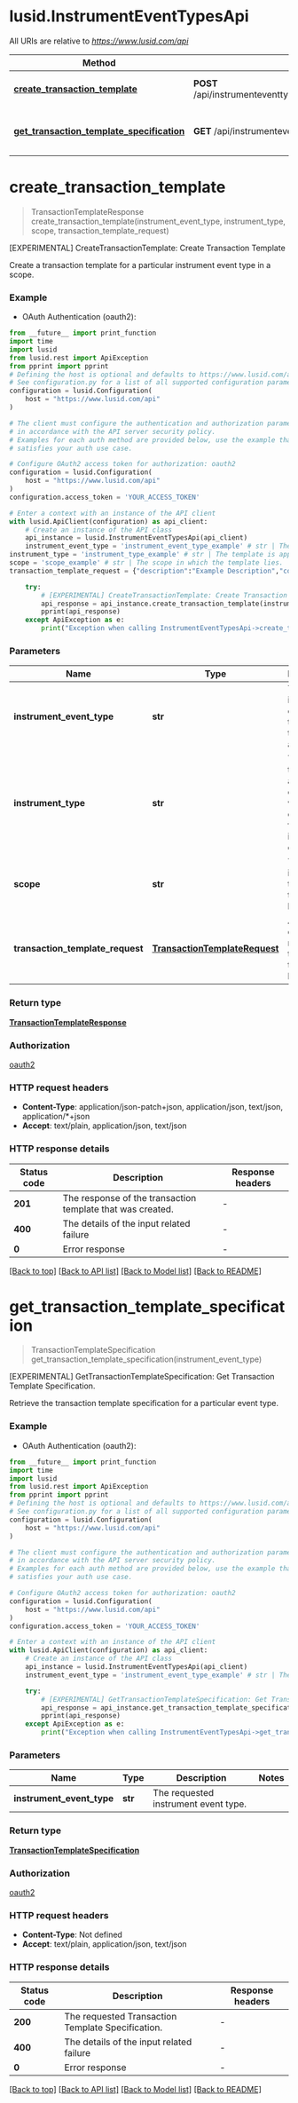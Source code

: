 # lusid.InstrumentEventTypesApi

All URIs are relative to *https://www.lusid.com/api*

Method | HTTP request | Description
------------- | ------------- | -------------
[**create_transaction_template**](InstrumentEventTypesApi.md#create_transaction_template) | **POST** /api/instrumenteventtypes/{instrumentEventType}/transactiontemplates/{instrumentType}/{scope} | [EXPERIMENTAL] CreateTransactionTemplate: Create Transaction Template
[**get_transaction_template_specification**](InstrumentEventTypesApi.md#get_transaction_template_specification) | **GET** /api/instrumenteventtypes/{instrumentEventType}/transactiontemplatespecification | [EXPERIMENTAL] GetTransactionTemplateSpecification: Get Transaction Template Specification.


# **create_transaction_template**
> TransactionTemplateResponse create_transaction_template(instrument_event_type, instrument_type, scope, transaction_template_request)

[EXPERIMENTAL] CreateTransactionTemplate: Create Transaction Template

Create a transaction template for a particular instrument event type in a scope.

### Example

* OAuth Authentication (oauth2):
```python
from __future__ import print_function
import time
import lusid
from lusid.rest import ApiException
from pprint import pprint
# Defining the host is optional and defaults to https://www.lusid.com/api
# See configuration.py for a list of all supported configuration parameters.
configuration = lusid.Configuration(
    host = "https://www.lusid.com/api"
)

# The client must configure the authentication and authorization parameters
# in accordance with the API server security policy.
# Examples for each auth method are provided below, use the example that
# satisfies your auth use case.

# Configure OAuth2 access token for authorization: oauth2
configuration = lusid.Configuration(
    host = "https://www.lusid.com/api"
)
configuration.access_token = 'YOUR_ACCESS_TOKEN'

# Enter a context with an instance of the API client
with lusid.ApiClient(configuration) as api_client:
    # Create an instance of the API class
    api_instance = lusid.InstrumentEventTypesApi(api_client)
    instrument_event_type = 'instrument_event_type_example' # str | The type of instrument events that the template is applied to.
instrument_type = 'instrument_type_example' # str | The template is applied to events which originate from instruments of this type
scope = 'scope_example' # str | The scope in which the template lies.
transaction_template_request = {"description":"Example Description","componentTransactions":[{"displayName":"Example Display Name","transactionFieldMap":{"transactionId":"Example-Transaction-Id","type":"Example Type","source":"Example Source","lusidInstrumentId":"Example-LUID","instrumentScope":"Example Scope","tradeDate":"2022-12-21T00:00:00.0000000","settlementDate":"2022-12-21T00:00:00.0000000","units":"3","transactionPrice":{"price":"4.2m","type":"Price"},"transactionCurrency":"USD","exchangeRate":"1","totalConsideration":{"currency":"USD","amount":"2.0m"},"settlementCurrency":"USD"}}]} # TransactionTemplateRequest | A request defining a new transaction template to be created.

    try:
        # [EXPERIMENTAL] CreateTransactionTemplate: Create Transaction Template
        api_response = api_instance.create_transaction_template(instrument_event_type, instrument_type, scope, transaction_template_request)
        pprint(api_response)
    except ApiException as e:
        print("Exception when calling InstrumentEventTypesApi->create_transaction_template: %s\n" % e)
```

### Parameters

Name | Type | Description  | Notes
------------- | ------------- | ------------- | -------------
 **instrument_event_type** | **str**| The type of instrument events that the template is applied to. | 
 **instrument_type** | **str**| The template is applied to events which originate from instruments of this type | 
 **scope** | **str**| The scope in which the template lies. | 
 **transaction_template_request** | [**TransactionTemplateRequest**](TransactionTemplateRequest.md)| A request defining a new transaction template to be created. | 

### Return type

[**TransactionTemplateResponse**](TransactionTemplateResponse.md)

### Authorization

[oauth2](../README.md#oauth2)

### HTTP request headers

 - **Content-Type**: application/json-patch+json, application/json, text/json, application/*+json
 - **Accept**: text/plain, application/json, text/json

### HTTP response details
| Status code | Description | Response headers |
|-------------|-------------|------------------|
**201** | The response of the transaction template that was created. |  -  |
**400** | The details of the input related failure |  -  |
**0** | Error response |  -  |

[[Back to top]](#) [[Back to API list]](../README.md#documentation-for-api-endpoints) [[Back to Model list]](../README.md#documentation-for-models) [[Back to README]](../README.md)

# **get_transaction_template_specification**
> TransactionTemplateSpecification get_transaction_template_specification(instrument_event_type)

[EXPERIMENTAL] GetTransactionTemplateSpecification: Get Transaction Template Specification.

Retrieve the transaction template specification for a particular event type.

### Example

* OAuth Authentication (oauth2):
```python
from __future__ import print_function
import time
import lusid
from lusid.rest import ApiException
from pprint import pprint
# Defining the host is optional and defaults to https://www.lusid.com/api
# See configuration.py for a list of all supported configuration parameters.
configuration = lusid.Configuration(
    host = "https://www.lusid.com/api"
)

# The client must configure the authentication and authorization parameters
# in accordance with the API server security policy.
# Examples for each auth method are provided below, use the example that
# satisfies your auth use case.

# Configure OAuth2 access token for authorization: oauth2
configuration = lusid.Configuration(
    host = "https://www.lusid.com/api"
)
configuration.access_token = 'YOUR_ACCESS_TOKEN'

# Enter a context with an instance of the API client
with lusid.ApiClient(configuration) as api_client:
    # Create an instance of the API class
    api_instance = lusid.InstrumentEventTypesApi(api_client)
    instrument_event_type = 'instrument_event_type_example' # str | The requested instrument event type.

    try:
        # [EXPERIMENTAL] GetTransactionTemplateSpecification: Get Transaction Template Specification.
        api_response = api_instance.get_transaction_template_specification(instrument_event_type)
        pprint(api_response)
    except ApiException as e:
        print("Exception when calling InstrumentEventTypesApi->get_transaction_template_specification: %s\n" % e)
```

### Parameters

Name | Type | Description  | Notes
------------- | ------------- | ------------- | -------------
 **instrument_event_type** | **str**| The requested instrument event type. | 

### Return type

[**TransactionTemplateSpecification**](TransactionTemplateSpecification.md)

### Authorization

[oauth2](../README.md#oauth2)

### HTTP request headers

 - **Content-Type**: Not defined
 - **Accept**: text/plain, application/json, text/json

### HTTP response details
| Status code | Description | Response headers |
|-------------|-------------|------------------|
**200** | The requested Transaction Template Specification. |  -  |
**400** | The details of the input related failure |  -  |
**0** | Error response |  -  |

[[Back to top]](#) [[Back to API list]](../README.md#documentation-for-api-endpoints) [[Back to Model list]](../README.md#documentation-for-models) [[Back to README]](../README.md)

